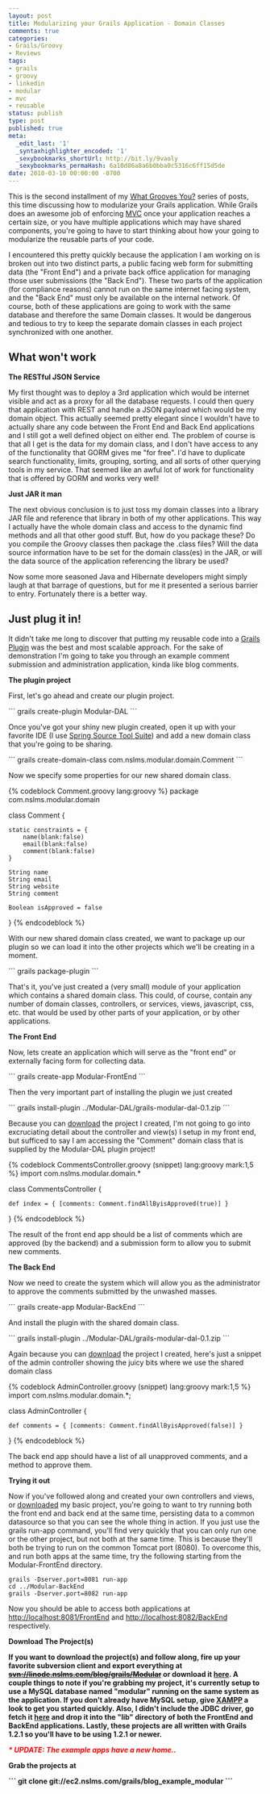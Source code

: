 ```yaml
---
layout: post
title: Modularizing your Grails Application - Domain Classes
comments: true
categories:
- Grails/Groovy
- Reviews
tags:
- grails
- groovy
- linkedin
- modular
- mvc
- reusable
status: publish
type: post
published: true
meta:
  _edit_last: '1'
  _syntaxhighlighter_encoded: '1'
  _sexybookmarks_shortUrl: http://bit.ly/9vaoly
  _sexybookmarks_permaHash: 6a10d86a8a6b0bba0c5316c6ff15d5de
date: 2010-03-10 00:00:00 -0700
---
```

<p>This is the second installment of my <a href="{{ root_url }}/2010/02/05/what-grooves-you/">What Grooves You?</a> series of posts, this time discussing how to modularize your Grails application.  While Grails does an awesome job of enforcing <a href="http://www.grails.org/Developer+-+Spring+MVC+Integration">MVC</a> once your application reaches a certain size, or you have multiple applications which may have shared components, you're going to have to start thinking about how your going to modularize the reusable parts of your code.</p>
<!--more-->
<p>I encountered this pretty quickly because the application I am working on is broken out into two distinct parts, a public facing web form for submitting data (the "Front End") and a private back office application for managing those user submissions (the "Back End").  These two parts of the application (for compliance reasons) cannot run on the same internet facing system, and the "Back End" must only be available on the internal network.  Of course, both of these applications are going to work with the same database and therefore the same Domain classes.  It would be dangerous and tedious to try to keep the separate domain classes in each project synchronized with one another.</p>

<h2>What won't work</h2>
<strong>The RESTful JSON Service</strong>
<p>My first thought was to deploy a 3rd application which would be internet visible and act as a proxy for all the database requests.  I could then query that application with REST and handle a JSON payload which would be my domain object.  This actually seemed pretty elegant since I wouldn't have to actually share any code between the Front End and Back End applications and I still got a well defined object on either end.  The problem of course is that all I get is the data for my domain class, and I don't have access to any of the functionality that GORM gives me "for free".  I'd have to duplicate search functionality, limits, grouping, sorting, and all sorts of other querying tools in my service.  That seemed like an awful lot of work for functionality that is offered by GORM and works very well!</p>

<strong>Just JAR it man</strong>
<p>The next obvious conclusion is to just toss my domain classes into a library JAR file and reference that library in both of my other applications.  This way I actually have the whole domain class and access to the dynamic find methods and all that other good stuff.  But, how do you package these?  Do you compile the Groovy classes then package the .class files? Will the data source information have to be set for the domain class(es) in the JAR, or will the data source of the application referencing the library be used?</p>

<p>Now some more seasoned Java and Hibernate developers might simply laugh at that barrage of questions, but for me it presented a serious barrier to entry.  Fortunately there is a better way.</p>

<h2>Just plug it in!</h2>
<p>It didn't take me long to discover that putting my reusable code into a <a href="http://grails.org/doc/latest/guide/12.%20Plug-ins.html" target="_blank">Grails Plugin</a> was the best and most scalable approach. For the sake of demonstration I'm going to take you through an example comment submission and administration application, kinda like blog comments.</p>

<strong>The plugin project</strong>
<p>First, let's go ahead and create our plugin project.</p>
```
grails create-plugin Modular-DAL
```

<p>Once you've got your shiny new plugin created, open it up with your favorite IDE (I use <a href="http://www.springsource.com/products/sts">Spring Source Tool Suite</a>) and add a new domain class that you're going to be sharing.</p>
```
grails create-domain-class com.nslms.modular.domain.Comment
```

<p>Now we specify some properties for our new shared domain class.</p>
{% codeblock Comment.groovy lang:groovy %}
package com.nslms.modular.domain

class Comment {
	
	static constraints = {
		name(blank:false)
		email(blank:false)
		comment(blank:false)
	}
	
	String name	
	String email
	String website
	String comment
	
	Boolean isApproved = false
}
{% endcodeblock %}

<p>With our new shared domain class created, we want to package up our plugin so we can load it into the other projects which we'll be creating in a moment.</p>
```
grails package-plugin
```

<p>That's it, you've just created a (very small) module of your application which contains a shared domain class.  This could, of course, contain any number of domain classes, controllers, or services, views, javascript, css, etc. that would be used by other parts of your application, or by other applications.</p>
<strong>The Front End</strong>
<p>Now, lets create an application which will serve as the "front end" or externally facing form for collecting data.</p>
```
grails create-app Modular-FrontEnd
```

<p>Then the very important part of installing the plugin we just created</p>
```
grails install-plugin ../Modular-DAL/grails-modular-dal-0.1.zip
```

<p>Because you can <a href="#download-instructions">download</a> the project I created, I'm not going to go into excruciating detail about the controller and view(s) I setup in my front end, but sufficed to say I am accessing the "Comment" domain class that is supplied by the Modular-DAL plugin project!</p>
{% codeblock CommentsController.groovy (snippet) lang:groovy mark:1,5 %}
import com.nslms.modular.domain.*

class CommentsController {

    def index = { [comments: Comment.findAllByisApproved(true)] }
}
{% endcodeblock %}

<p>The result of the front end app should be a list of comments which are approved (by the backend) and a submission form to allow you to submit new comments. <!-- Kinda like <a href="http://www.nslms.com/grails/examples/modular/frontend/comments" target="_blank">this</a>. --></p>

<strong>The Back End</strong>
<p>Now we need to create the system which will allow you as the administrator to approve the comments submitted by the unwashed masses.</p>
```
grails create-app Modular-BackEnd
```

<p>And install the plugin with the shared domain class.</p>
```
grails install-plugin ../Modular-DAL/grails-modular-dal-0.1.zip
```

<p>Again because you can <a href="#download-instructions">download</a> the project I created, here's just a snippet of the admin controller showing the juicy bits where we use the shared domain class</p>
{% codeblock AdminController.groovy (snippet) lang:groovy mark:1,5 %}
import com.nslms.modular.domain.*;

class AdminController {

    def comments = { [comments: Comment.findAllByisApproved(false)] }
}
{% endcodeblock %}

<p>The back end app should have a list of all unapproved comments, and a method to approve them.  <!--Kinda like <a href="http://www.nslms.com/grails/examples/modular/backend/admin/comments" target="_blank">this</a>.--></p>

<strong>Trying it out</strong>
<p>Now if you've followed along and created your own controllers and views, or <a href="#download-instructions">downloaded</a> my basic project, you're going to want to try running both the front end and back end at the same time, persisting data to a common datasource so that you can see the whole thing in action.  If you just use the grails run-app command, you'll find very quickly that you can only run one or the other project, but not both at the same time.  This is because they'll both be trying to run on the common Tomcat port (8080).  To overcome this, and run both apps at the same time, try the following starting from the Modular-FrontEnd directory.</p>

```
grails -Dserver.port=8081 run-app
cd ../Modular-BackEnd
grails -Dserver.port=8082 run-app

```

<p>Now you should be able to access both applications at <a href="http://localhost:8081/FrontEnd">http://localhost:8081/FrontEnd</a> and <a href="http://localhost:8082/BackEnd">http://localhost:8082/BackEnd</a> respectively.</p>

<b id="download-instructions">Download The Project(s)</strong>
<p>If you want to download the project(s) and follow along, fire up your favorite subversion client and export everything at <del datetime="2010-12-26T22:17:49+00:00"><a href="svn://linode.nslms.com/blog/grails/Modular">svn://linode.nslms.com/blog/grails/Modular</a></del> or download it <a href="http://www.nslms.com/downloads/Modular.zip">here</a>.  A couple things to note if you're grabbing my project, it's currently setup to use a MySQL database named "modular" running on the same system as the application.  If you don't already have MySQL setup, give <a href="http://www.apachefriends.org/en/xampp.html">XAMPP</a> a look to get you started quickly.  Also, I didn't include the JDBC driver, go fetch it <a href="http://www.mysql.com/downloads/connector/j/">here</a> and drop it into the "lib" directory of both the FrontEnd and BackEnd applications.  Lastly, these projects are all written with Grails 1.2.1 so you'll have to be using 1.2.1 or newer.</p>

<em><strong><span style="color: #ff0000;">* UPDATE: The example apps have a new home..</span></strong></em>
<p>Grab the projects at</p>
```
git clone git://ec2.nslms.com/grails/blog_example_modular
```

